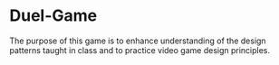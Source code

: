 # Duel-Game

The purpose of this game is to enhance understanding of the design patterns taught in class and to practice video game design principles.
